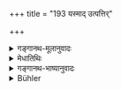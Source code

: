 +++
title = "193 यस्माद् उत्पत्तिर्"

+++

<details><summary>गङ्गानथ-मूलानुवादः</summary>

Now fully learn from whom all these have their origin and who are to be worshipped, by whom and by what roles.—(193)
</details>

<details><summary>मेधातिथिः</summary>

य **एतेषां** प्तॄणाम् **उत्पत्तिर्** **ये च** पितरो **यैर् उपचर्याः** । ब्राह्मणेन सोमपाः, क्षत्रियेण हविष्मन्तः इत्यादि । तत् सर्वम् अप्य् **अशेषत** इदानीम् उच्यमानं **निबोधत** बुध्यध्वम् । **नियमैर्** इत्य् अनुवादः, पूर्वम् एव विहितत्वात् "नियतात्मा भवेत्" इति (म्ध् ३.१७८) । बहुवचनं बहुत्वान् नियमानाम् ॥ ३.१८३ ॥
</details>

<details><summary>गङ्गानथ-भाष्यानुवादः</summary>

He from whom these—Pitṛs—‘*have their origin*,’ and ‘*who*’—which Pitṛs—‘*have to be worshipped by whom*,’ *i.e*., the ‘Somapa’ Manes by
*Brāhmaṇas*, the ‘*Haviṣmat*’ Pitṛs by *Kṣatriyas*, and so forth;—all
this ‘*learn fully*,’ as described now.

‘*Rules*;’—this is a mere reiterative reference; the rules having been already laid down in the words, ‘one should remain self-controlled, &c., &c.’ The plural number is due to there being a large number of rules.—(193)
</details>

<details><summary>Bühler</summary>

193	Now learn fully from whom all these (manes derive) their origin, and with what ceremonies they ought to be worshipped.
</details>

